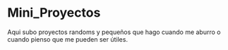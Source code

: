 # Mini_Proyectos
Aqui subo proyectos randoms y pequeños que hago cuando me aburro o cuando pienso que me pueden ser útiles.
